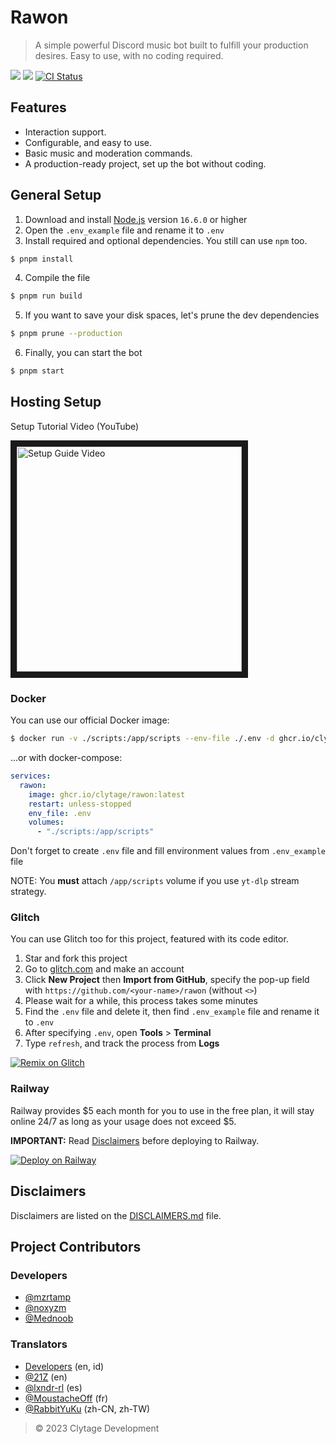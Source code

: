 # Rawon

> A simple powerful Discord music bot built to fulfill your production desires. Easy to use, with no coding required.

<a href="https://discord.com/oauth2/authorize?client_id=999162626036740138&permissions=53857345&scope=bot"><img src="https://img.shields.io/static/v1?label=Invite%20Me&message=Rawon%232575&plastic&color=5865F2&logo=discord"></a>
<img src="https://badgen.net/badge/icon/typescript?icon=typescript&label">
<a href="https://github.com/clytage/rawon/actions?query=workflow%3A%22Lint+code+and+compile+setup+script%22"><img src="https://github.com/clytage/rawon/workflows/Lint%20code%20and%20compile%20setup%20script/badge.svg" alt="CI Status" /></a>

## Features
- Interaction support.
- Configurable, and easy to use.
- Basic music and moderation commands.
- A production-ready project, set up the bot without coding.

## General Setup
1. Download and install [Node.js](https://nodejs.org) version `16.6.0` or higher
2. Open the `.env_example` file and rename it to `.env`
3. Install required and optional dependencies. You still can use `npm` too.
```sh
$ pnpm install
```
4. Compile the file
```sh
$ pnpm run build
```
5. If you want to save your disk spaces, let's prune the dev dependencies
```sh
$ pnpm prune --production
```
6. Finally, you can start the bot
```sh
$ pnpm start
```

## Hosting Setup

Setup Tutorial Video (YouTube)

<a href="http://www.youtube.com/watch?feature=player_embedded&v=9csIDZYpaJM" target="_blank">
 <img src="http://img.youtube.com/vi/9csIDZYpaJM/0.jpg" alt="Setup Guide Video" width="360" border="10" />
</a>

### Docker
You can use our official Docker image:
```bash
$ docker run -v ./scripts:/app/scripts --env-file ./.env -d ghcr.io/clytage/rawon:latest 
```

...or with docker-compose:
```yml
services:
  rawon:
    image: ghcr.io/clytage/rawon:latest
    restart: unless-stopped
    env_file: .env
    volumes:
      - "./scripts:/app/scripts"
```

Don't forget to create `.env` file and fill environment values from `.env_example` file

NOTE: You **must** attach `/app/scripts` volume if you use `yt-dlp` stream strategy.

### Glitch
You can use Glitch too for this project, featured with its code editor.

1. Star and fork this project
2. Go to [glitch.com](https://glitch.com) and make an account
3. Click **New Project** then **Import from GitHub**, specify the pop-up field with `https://github.com/<your-name>/rawon` (without `<>`)
4. Please wait for a while, this process takes some minutes
5. Find the `.env` file and delete it, then find `.env_example` file and rename it to `.env`
6. After specifying `.env`, open **Tools** > **Terminal**
7. Type `refresh`, and track the process from **Logs**

<a href="https://glitch.com/edit/#!/import/github/clytage/rawon"><img src="https://cdn.glitch.com/2703baf2-b643-4da7-ab91-7ee2a2d00b5b%2Fremix-button.svg" alt="Remix on Glitch"></a>

### Railway
Railway provides $5 each month for you to use in the free plan, it will stay online 24/7 as long as your usage does not exceed $5.

**IMPORTANT:** Read [Disclaimers](./DISCLAIMERS.md) before deploying to Railway.

<a href="https://railway.app/new/template/PVZDzd?referralCode=TiaraR"><img src="https://railway.app/button.svg" alt="Deploy on Railway"
 /></a>
 
## Disclaimers
Disclaimers are listed on the [DISCLAIMERS.md](./DISCLAIMERS.md) file.

## Project Contributors

### Developers
- [@mzrtamp](https://github.com/mzrtamp)
- [@noxyzm](https://github.com/noxyzm)
- [@Mednoob](https://github.com/Mednoob)

### Translators
- [Developers](#developers) (en, id)
- [@21Z](https://github.com/21Z) (en)
- [@lxndr-rl](https://github.com/lxndr-rl) (es)
- [@MoustacheOff](https://github.com/MoustacheOff) (fr)
- [@RabbitYuKu](https://github.com/RabbitYuKu) (zh-CN, zh-TW)

> © 2023 Clytage Development
